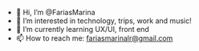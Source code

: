 - 👋 Hi, I’m @FariasMarina
- 👀 I’m interested in technology, trips, work and music!
- 🌱 I’m currently learning UX/UI, front end
- 📫 How to reach me: fariasmarinalr@gmail.com

<!---
FariasMarina/FariasMarina is a ✨ special ✨ repository because its `README.md` (this file) appears on your GitHub profile.
You can click the Preview link to take a look at your changes.
--->
